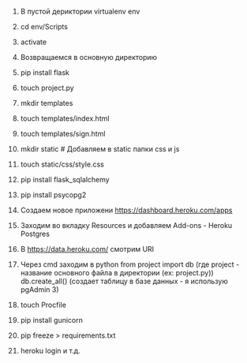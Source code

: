 1. В пустой дериктории 
	virtualenv env
2. cd env/Scripts
3. activate
4. Возвращаемся в основную директорию
5. pip install flask
6. touch project.py
7. mkdir templates 
8. touch templates/index.html
9. touch templates/sign.html
10. mkdir static # Добавляем в static папки css и js
11. touch static/css/style.css
12. pip install flask_sqlalchemy 
13. pip install psycopg2
14. Создаем новое приложени https://dashboard.heroku.com/apps
15. Заходим во вкладку Resources и добавляем Add-ons - Heroku Postgres
16. В https://data.heroku.com/ смотрим URI
17. Через cmd заходим в python
	from project import db (где project - название основного файла в директории (ex: project.py))
	db.create_all() (создает таблицу в базе данных - я использую pgAdmin 3)

18. touch Procfile
19. pip install gunicorn
20. pip freeze > requirements.txt
21. heroku login и т.д.